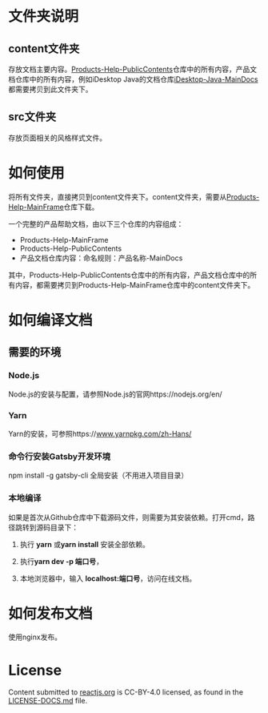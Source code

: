 # 文件夹说明

## content文件夹

存放文档主要内容。[Products-Help-PublicContents](https://github.com/SuperMap/Products-Help-PublicContents)仓库中的所有内容，产品文档仓库中的所有内容，例如iDesktop Java的文档仓库[iDesktop-Java-MainDocs](https://github.com/SuperMap/iDesktop-Java-MainDocs)都需要拷贝到此文件夹下。

## src文件夹

存放页面相关的风格样式文件。

# 如何使用

将所有文件夹，直接拷贝到content文件夹下。content文件夹，需要从[Products-Help-MainFrame](https://github.com/SuperMap/Products-Help-MainFrame "文档主框架")仓库下载。

一个完整的产品帮助文档，由以下三个仓库的内容组成：
- Products-Help-MainFrame 
- Products-Help-PublicContents
- 产品文档仓库内容：命名规则：产品名称-MainDocs

其中，Products-Help-PublicContents仓库中的所有内容，产品文档仓库中的所有内容，都需要拷贝到Products-Help-MainFrame仓库中的content文件夹下。

# 如何编译文档

## 需要的环境

### Node.js

Node.js的安装与配置，请参照Node.js的官网https://nodejs.org/en/

### Yarn

Yarn的安装，可参照https://www.yarnpkg.com/zh-Hans/

### 命令行安装Gatsby开发环境

npm install -g gatsby-cli  全局安装（不用进入项目目录）

### 本地编译

如果是首次从Github仓库中下载源码文件，则需要为其安装依赖。打开cmd，路径跳转到源码目录下：

1. 执行 **yarn** 或**yarn install** 安装全部依赖。

2. 执行**yarn dev -p 端口号**，

3. 本地浏览器中，输入 **localhost:端口号**，访问在线文档。

# 如何发布文档
使用nginx发布。

# License
Content submitted to [reactjs.org](https://reactjs.org/) is CC-BY-4.0 licensed, as found in the [LICENSE-DOCS.md](https://github.com/open-source-explorer/reactjs.org/blob/master/LICENSE-DOCS.md) file.